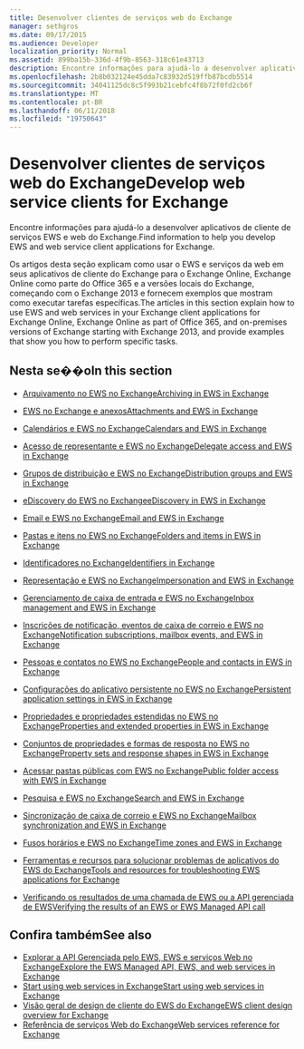 ```yaml
---
title: Desenvolver clientes de serviços web do Exchange
manager: sethgros
ms.date: 09/17/2015
ms.audience: Developer
localization_priority: Normal
ms.assetid: 899ba15b-336d-4f9b-8563-318c61e43713
description: Encontre informações para ajudá-lo a desenvolver aplicativos de cliente de serviços EWS e web do Exchange.
ms.openlocfilehash: 2b8b032124e45dda7c83932d519ffb87bcdb5514
ms.sourcegitcommit: 34041125dc8c5f993b21cebfc4f8b72f0fd2cb6f
ms.translationtype: MT
ms.contentlocale: pt-BR
ms.lasthandoff: 06/11/2018
ms.locfileid: "19750643"
---
```

# <a name="develop-web-service-clients-for-exchange"></a><span data-ttu-id="f7a49-103">Desenvolver clientes de serviços web do Exchange</span><span class="sxs-lookup"><span data-stu-id="f7a49-103">Develop web service clients for Exchange</span></span>

<span data-ttu-id="f7a49-104">Encontre informações para ajudá-lo a desenvolver aplicativos de cliente de serviços EWS e web do Exchange.</span><span class="sxs-lookup"><span data-stu-id="f7a49-104">Find information to help you develop EWS and web service client applications for Exchange.</span></span>
  
<span data-ttu-id="f7a49-105">Os artigos desta seção explicam como usar o EWS e serviços da web em seus aplicativos de cliente do Exchange para o Exchange Online, Exchange Online como parte do Office 365 e a versões locais do Exchange, começando com o Exchange 2013 e fornecem exemplos que mostram como executar tarefas específicas.</span><span class="sxs-lookup"><span data-stu-id="f7a49-105">The articles in this section explain how to use EWS and web services in your Exchange client applications for Exchange Online, Exchange Online as part of Office 365, and on-premises versions of Exchange starting with Exchange 2013, and provide examples that show you how to perform specific tasks.</span></span> 
  
## <a name="in-this-section"></a><span data-ttu-id="f7a49-106">Nesta se��o</span><span class="sxs-lookup"><span data-stu-id="f7a49-106">In this section</span></span>

- [<span data-ttu-id="f7a49-107">Arquivamento no EWS no Exchange</span><span class="sxs-lookup"><span data-stu-id="f7a49-107">Archiving in EWS in Exchange</span></span>](archiving-in-ews-in-exchange.md)
    
- [<span data-ttu-id="f7a49-108">EWS no Exchange e anexos</span><span class="sxs-lookup"><span data-stu-id="f7a49-108">Attachments and EWS in Exchange</span></span>](attachments-and-ews-in-exchange.md)
    
- [<span data-ttu-id="f7a49-109">Calendários e EWS no Exchange</span><span class="sxs-lookup"><span data-stu-id="f7a49-109">Calendars and EWS in Exchange</span></span>](calendars-and-ews-in-exchange.md)
    
- [<span data-ttu-id="f7a49-110">Acesso de representante e EWS no Exchange</span><span class="sxs-lookup"><span data-stu-id="f7a49-110">Delegate access and EWS in Exchange</span></span>](delegate-access-and-ews-in-exchange.md)
    
- [<span data-ttu-id="f7a49-111">Grupos de distribuição e EWS no Exchange</span><span class="sxs-lookup"><span data-stu-id="f7a49-111">Distribution groups and EWS in Exchange</span></span>](distribution-groups-and-ews-in-exchange.md)
    
- [<span data-ttu-id="f7a49-112">eDiscovery do EWS no Exchange</span><span class="sxs-lookup"><span data-stu-id="f7a49-112">eDiscovery in EWS in Exchange</span></span>](ediscovery-in-ews-in-exchange.md)
    
- [<span data-ttu-id="f7a49-113">Email e EWS no Exchange</span><span class="sxs-lookup"><span data-stu-id="f7a49-113">Email and EWS in Exchange</span></span>](email-and-ews-in-exchange.md)
    
- [<span data-ttu-id="f7a49-114">Pastas e itens no EWS no Exchange</span><span class="sxs-lookup"><span data-stu-id="f7a49-114">Folders and items in EWS in Exchange</span></span>](folders-and-items-in-ews-in-exchange.md)
    
- [<span data-ttu-id="f7a49-115">Identificadores no Exchange</span><span class="sxs-lookup"><span data-stu-id="f7a49-115">Identifiers in Exchange</span></span>](ews-identifiers-in-exchange.md)
    
- [<span data-ttu-id="f7a49-116">Representação e EWS no Exchange</span><span class="sxs-lookup"><span data-stu-id="f7a49-116">Impersonation and EWS in Exchange</span></span>](impersonation-and-ews-in-exchange.md)
    
- [<span data-ttu-id="f7a49-117">Gerenciamento de caixa de entrada e EWS no Exchange</span><span class="sxs-lookup"><span data-stu-id="f7a49-117">Inbox management and EWS in Exchange</span></span>](inbox-management-and-ews-in-exchange.md)
    
- [<span data-ttu-id="f7a49-118">Inscrições de notificação, eventos de caixa de correio e EWS no Exchange</span><span class="sxs-lookup"><span data-stu-id="f7a49-118">Notification subscriptions, mailbox events, and EWS in Exchange</span></span>](notification-subscriptions-mailbox-events-and-ews-in-exchange.md)
    
- [<span data-ttu-id="f7a49-119">Pessoas e contatos no EWS no Exchange</span><span class="sxs-lookup"><span data-stu-id="f7a49-119">People and contacts in EWS in Exchange</span></span>](people-and-contacts-in-ews-in-exchange.md)
    
- [<span data-ttu-id="f7a49-120">Configurações do aplicativo persistente no EWS no Exchange</span><span class="sxs-lookup"><span data-stu-id="f7a49-120">Persistent application settings in EWS in Exchange</span></span>](persistent-application-settings-in-ews-in-exchange.md)
    
- [<span data-ttu-id="f7a49-121">Propriedades e propriedades estendidas no EWS no Exchange</span><span class="sxs-lookup"><span data-stu-id="f7a49-121">Properties and extended properties in EWS in Exchange</span></span>](properties-and-extended-properties-in-ews-in-exchange.md)
    
- [<span data-ttu-id="f7a49-122">Conjuntos de propriedades e formas de resposta no EWS no Exchange</span><span class="sxs-lookup"><span data-stu-id="f7a49-122">Property sets and response shapes in EWS in Exchange</span></span>](property-sets-and-response-shapes-in-ews-in-exchange.md)
    
- [<span data-ttu-id="f7a49-123">Acessar pastas públicas com EWS no Exchange</span><span class="sxs-lookup"><span data-stu-id="f7a49-123">Public folder access with EWS in Exchange</span></span>](public-folder-access-with-ews-in-exchange.md)
    
- [<span data-ttu-id="f7a49-124">Pesquisa e EWS no Exchange</span><span class="sxs-lookup"><span data-stu-id="f7a49-124">Search and EWS in Exchange</span></span>](search-and-ews-in-exchange.md)
    
- [<span data-ttu-id="f7a49-125">Sincronização de caixa de correio e EWS no Exchange</span><span class="sxs-lookup"><span data-stu-id="f7a49-125">Mailbox synchronization and EWS in Exchange</span></span>](mailbox-synchronization-and-ews-in-exchange.md)
    
- [<span data-ttu-id="f7a49-126">Fusos horários e EWS no Exchange</span><span class="sxs-lookup"><span data-stu-id="f7a49-126">Time zones and EWS in Exchange</span></span>](time-zones-and-ews-in-exchange.md)
    
- [<span data-ttu-id="f7a49-127">Ferramentas e recursos para solucionar problemas de aplicativos do EWS do Exchange</span><span class="sxs-lookup"><span data-stu-id="f7a49-127">Tools and resources for troubleshooting EWS applications for Exchange</span></span>](tools-and-resources-for-troubleshooting-ews-applications-for-exchange.md)
    
- [<span data-ttu-id="f7a49-128">Verificando os resultados de uma chamada de EWS ou a API gerenciada de EWS</span><span class="sxs-lookup"><span data-stu-id="f7a49-128">Verifying the results of an EWS or EWS Managed API call</span></span>](verifying-the-results-of-an-ews-or-ews-managed-api-call.md)
    
## <a name="see-also"></a><span data-ttu-id="f7a49-129">Confira também</span><span class="sxs-lookup"><span data-stu-id="f7a49-129">See also</span></span>

- [<span data-ttu-id="f7a49-130">Explorar a API Gerenciada pelo EWS, EWS e serviços Web no Exchange</span><span class="sxs-lookup"><span data-stu-id="f7a49-130">Explore the EWS Managed API, EWS, and web services in Exchange</span></span>](explore-the-ews-managed-api-ews-and-web-services-in-exchange.md)     
- [<span data-ttu-id="f7a49-131">Start using web services in Exchange</span><span class="sxs-lookup"><span data-stu-id="f7a49-131">Start using web services in Exchange</span></span>](start-using-web-services-in-exchange.md)  
- [<span data-ttu-id="f7a49-132">Visão geral de design de cliente do EWS do Exchange</span><span class="sxs-lookup"><span data-stu-id="f7a49-132">EWS client design overview for Exchange</span></span>](ews-client-design-overview-for-exchange.md)  
- [<span data-ttu-id="f7a49-133">Referência de serviços Web do Exchange</span><span class="sxs-lookup"><span data-stu-id="f7a49-133">Web services reference for Exchange</span></span>](../web-service-reference/web-services-reference-for-exchange.md)
    

